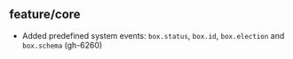 ## feature/core

* Added predefined system events: `box.status`, `box.id`, `box.election`
  and `box.schema` (gh-6260)
